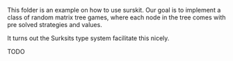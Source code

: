 This folder is an example on how to use surskit. Our goal is to implement a class of random matrix tree games, where each node in the tree comes with pre solved strategies and values.

It turns out the Surksits type system facilitate this nicely.

TODO